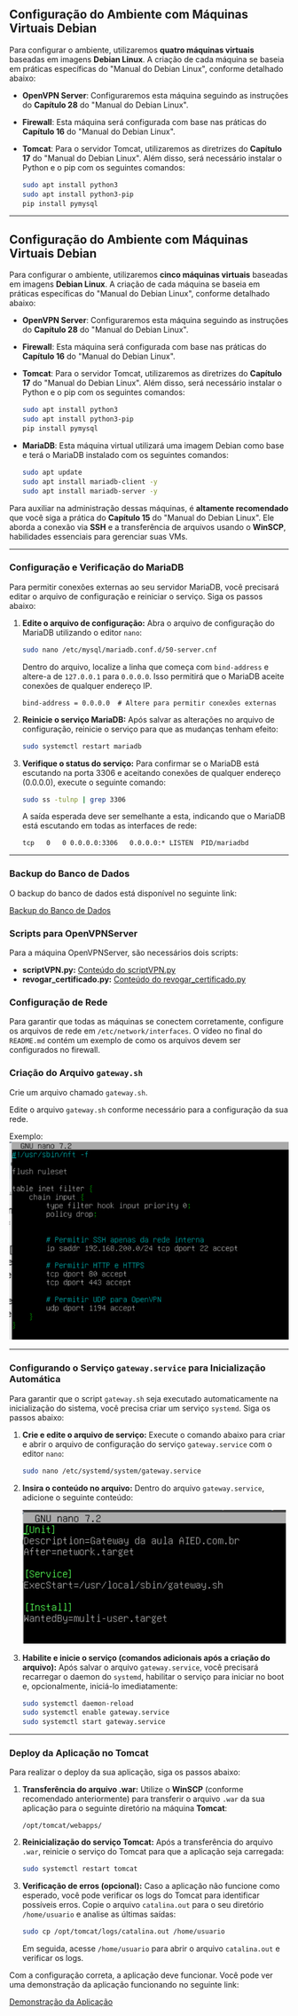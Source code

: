 ## Configuração do Ambiente com Máquinas Virtuais Debian

Para configurar o ambiente, utilizaremos **quatro máquinas virtuais** baseadas em imagens **Debian Linux**. A criação de cada máquina se baseia em práticas específicas do "Manual do Debian Linux", conforme detalhado abaixo:

* **OpenVPN Server**: Configuraremos esta máquina seguindo as instruções do **Capítulo 28** do "Manual do Debian Linux".
* **Firewall**: Esta máquina será configurada com base nas práticas do **Capítulo 16** do "Manual do Debian Linux".
* **Tomcat**: Para o servidor Tomcat, utilizaremos as diretrizes do **Capítulo 17** do "Manual do Debian Linux". Além disso, será necessário instalar o Python e o pip com os seguintes comandos:

    ```bash
    sudo apt install python3
    sudo apt install python3-pip
    pip install pymysql
    ```

---
## Configuração do Ambiente com Máquinas Virtuais Debian

Para configurar o ambiente, utilizaremos **cinco máquinas virtuais** baseadas em imagens **Debian Linux**. A criação de cada máquina se baseia em práticas específicas do "Manual do Debian Linux", conforme detalhado abaixo:

* **OpenVPN Server**: Configuraremos esta máquina seguindo as instruções do **Capítulo 28** do "Manual do Debian Linux".
* **Firewall**: Esta máquina será configurada com base nas práticas do **Capítulo 16** do "Manual do Debian Linux".
* **Tomcat**: Para o servidor Tomcat, utilizaremos as diretrizes do **Capítulo 17** do "Manual do Debian Linux". Além disso, será necessário instalar o Python e o pip com os seguintes comandos:

    ```bash
    sudo apt install python3
    sudo apt install python3-pip
    pip install pymysql
    ```
* **MariaDB**: Esta máquina virtual utilizará uma imagem Debian como base e terá o MariaDB instalado com os seguintes comandos:

    ```bash
    sudo apt update
    sudo apt install mariadb-client -y
    sudo apt install mariadb-server -y
    ```

Para auxiliar na administração dessas máquinas, é **altamente recomendado** que você siga a prática do **Capítulo 15** do "Manual do Debian Linux". Ele aborda a conexão via **SSH** e a transferência de arquivos usando o **WinSCP**, habilidades essenciais para gerenciar suas VMs.

---
### Configuração e Verificação do MariaDB

Para permitir conexões externas ao seu servidor MariaDB, você precisará editar o arquivo de configuração e reiniciar o serviço. Siga os passos abaixo:

1.  **Edite o arquivo de configuração:**
    Abra o arquivo de configuração do MariaDB utilizando o editor `nano`:

    ```bash
    sudo nano /etc/mysql/mariadb.conf.d/50-server.cnf
    ```

    Dentro do arquivo, localize a linha que começa com `bind-address` e altere-a de `127.0.0.1` para `0.0.0.0`. Isso permitirá que o MariaDB aceite conexões de qualquer endereço IP.

    ```
    bind-address = 0.0.0.0  # Altere para permitir conexões externas
    ```

2.  **Reinicie o serviço MariaDB:**
    Após salvar as alterações no arquivo de configuração, reinicie o serviço para que as mudanças tenham efeito:

    ```bash
    sudo systemctl restart mariadb
    ```

3.  **Verifique o status do serviço:**
    Para confirmar se o MariaDB está escutando na porta 3306 e aceitando conexões de qualquer endereço (0.0.0.0), execute o seguinte comando:

    ```bash
    sudo ss -tulnp | grep 3306
    ```

    A saída esperada deve ser semelhante a esta, indicando que o MariaDB está escutando em todas as interfaces de rede:

    ```
    tcp   0   0 0.0.0.0:3306   0.0.0.0:* LISTEN  PID/mariadbd
    ```

---
### Backup do Banco de Dados

O backup do banco de dados está disponível no seguinte link:

[Backup do Banco de Dados](https://drive.google.com/file/d/10L-w8bElzMdkYLiuHNeOXu6ppk4Kcyzg/view?usp=sharing)

### Scripts para OpenVPNServer

Para a máquina OpenVPNServer, são necessários dois scripts:

* **scriptVPN.py:** [Conteúdo do scriptVPN.py](https://docs.google.com/document/d/1oCTJKr9jwqAlwDXoxOC_sRX0LI8ZAN7ZrXmmV9LMEbg/edit?usp=sharing)
* **revogar\_certificado.py:** [Conteúdo do revogar\_certificado.py](https://docs.google.com/document/d/1301rBLTq86ZrVqMKws2cpNJV_7S8xVA621By8Vy5hTA/edit?usp=sharing)

### Configuração de Rede

Para garantir que todas as máquinas se conectem corretamente, configure os arquivos de rede em `/etc/network/interfaces`. O vídeo no final do `README.md` contém um exemplo de como os arquivos devem ser configurados no firewall.

### Criação do Arquivo `gateway.sh`

Crie um arquivo chamado `gateway.sh`.

Edite o arquivo `gateway.sh` conforme necessário para a configuração da sua rede.

Exemplo: 
![](/imgs/image1.png)


---
### Configurando o Serviço `gateway.service` para Inicialização Automática

Para garantir que o script `gateway.sh` seja executado automaticamente na inicialização do sistema, você precisa criar um serviço `systemd`. Siga os passos abaixo:

1.  **Crie e edite o arquivo de serviço:**
    Execute o comando abaixo para criar e abrir o arquivo de configuração do serviço `gateway.service` com o editor `nano`:

    ```bash
    sudo nano /etc/systemd/system/gateway.service
    ```

2.  **Insira o conteúdo no arquivo:**
    Dentro do arquivo `gateway.service`, adicione o seguinte conteúdo:

    ![](/imgs/image2.png)

3.  **Habilite e inicie o serviço (comandos adicionais após a criação do arquivo):**
    Após salvar o arquivo `gateway.service`, você precisará recarregar o daemon do `systemd`, habilitar o serviço para iniciar no boot e, opcionalmente, iniciá-lo imediatamente:

    ```bash
    sudo systemctl daemon-reload
    sudo systemctl enable gateway.service
    sudo systemctl start gateway.service
    ```

---
### Deploy da Aplicação no Tomcat

Para realizar o deploy da sua aplicação, siga os passos abaixo:

1.  **Transferência do arquivo .war:**
    Utilize o **WinSCP** (conforme recomendado anteriormente) para transferir o arquivo `.war` da sua aplicação para o seguinte diretório na máquina **Tomcat**:

    ```
    /opt/tomcat/webapps/
    ```

2.  **Reinicialização do serviço Tomcat:**
    Após a transferência do arquivo `.war`, reinicie o serviço do Tomcat para que a aplicação seja carregada:

    ```bash
    sudo systemctl restart tomcat
    ```

3.  **Verificação de erros (opcional):**
    Caso a aplicação não funcione como esperado, você pode verificar os logs do Tomcat para identificar possíveis erros. Copie o arquivo `catalina.out` para o seu diretório `/home/usuario` e analise as últimas saídas:

    ```bash
    sudo cp /opt/tomcat/logs/catalina.out /home/usuario
    ```
    Em seguida, acesse `/home/usuario` para abrir o arquivo `catalina.out` e verificar os logs.

Com a configuração correta, a aplicação deve funcionar. Você pode ver uma demonstração da aplicação funcionando no seguinte link:

[Demonstração da Aplicação](https://www.youtube.com/watch?v=uwacnnc_lYU)